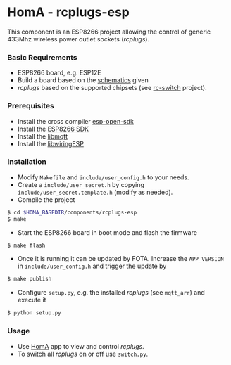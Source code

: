 # HomA - rcplugs-esp
This component is an ESP8266 project allowing the control of generic 433Mhz wireless power outlet sockets (_rcplugs_).

### Basic Requirements
* ESP8266 board, e.g. ESP12E
* Build a board based on the [schematics](schematics/garage-esp12-v001.pdf) given
* _rcplugs_ based on the supported chipsets (see [rc-switch](https://github.com/sui77/rc-switch) project).

### Prerequisites
* Install the cross compiler [esp-open-sdk](https://github.com/pfalcon/esp-open-sdk)
* Install the [ESP8266 SDK](https://github.com/espressif/ESP8266_NONOS_SDK)
* Install the [libmqtt](https://github.com/hmueller01/esp_mqtt/tree/ssl-auth)
* Install the [libwiringESP](https://github.com/hmueller01/wiringESP)

### Installation
* Modify `Makefile` and `include/user_config.h` to your needs.
* Create a `include/user_secret.h` by copying `include/user_secret.template.h` (modify as needed).
* Compile the project
```bash
$ cd $HOMA_BASEDIR/components/rcplugs-esp
$ make
```
* Start the ESP8266 board in boot mode and flash the firmware
```bash
$ make flash
```
* Once it is running it can be updated by FOTA. Increase the ```APP_VERSION``` in ```include/user_config.h``` and trigger the update by
```bash
$ make publish
```
* Configure `setup.py`, e.g. the installed _rcplugs_ (see `mqtt_arr`) and execute it
```bash
$ python setup.py
```

### Usage
* Use [HomA](https://github.com/binarybucks/homA) app to view and control _rcplugs_.
* To switch all _rcplugs_ on or off use `switch.py`.
